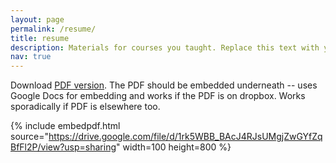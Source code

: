 ```yaml
---
layout: page
permalink: /resume/
title: resume
description: Materials for courses you taught. Replace this text with your description.
nav: true
---
```


Download [PDF version](https://drive.google.com/file/d/1rk5WBB_BAcJ4RJsUMgjZwGYfZqBfFl2P/view?usp=sharing). The PDF should be embedded underneath -- uses Google Docs for embedding and works if the PDF is on dropbox. Works sporadically if PDF is elsewhere too.

{% include embedpdf.html source="https://drive.google.com/file/d/1rk5WBB_BAcJ4RJsUMgjZwGYfZqBfFl2P/view?usp=sharing" width=100 height=800 %}
